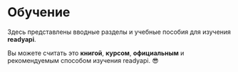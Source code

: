 # Обучение

Здесь представлены вводные разделы и учебные пособия для изучения **readyapi**.

Вы можете считать это **книгой**, **курсом**, **официальным** и рекомендуемым способом изучения readyapi. 😎
